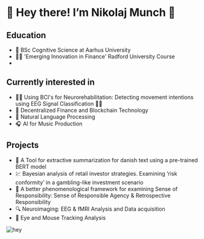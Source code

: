 # 👋 Hey there! I’m Nikolaj Munch 👋

## Education
 
- 🧠 BSc Cognitive Science at Aarhus University
- 👨‍💻 'Emerging Innovation in Finance' Radford University Course
- 


## Currently interested in

- 🖖🦾 Using BCI's for Neurorehabilitation: Detecting movement intentions using EEG Signal Classification 🦿🤟
- 💸 Decentralized Finance and Blockchain Technology
- 💬 Natural Language Processing
- 🎧 AI for Music Production 

## Projects

- 📝 A Tool for extractive summarization for danish text using a pre-trained BERT model
- 💹 Bayesian analysis of retail investor strategies. Examining ‘risk conformity’ in a gambling-like investment scenario 
- 💑 A better phenomenological framework for examining Sense of Responsibility: Sense of Responsible Agency & Retrospective Responsibility
- 🔍 Neuroimaging: EEG & fMRI Analysis and Data acquisition 
- 👀 Eye and Mouse Tracking Analysis

![hey](https://media0.giphy.com/media/l3nWrncF7S6w3htGU/giphy.gif?cid=ecf05e47w5lhqf1r5g13flpbzw8i3i7zgfpqai2hu1ua3npk&rid=giphy.gif&ct=g)



<!---
magilogi/magilogi is a ✨ special ✨ repository because its `README.md` (this file) appears on your GitHub profile.
You can click the Preview link to take a look at your changes.
--->

